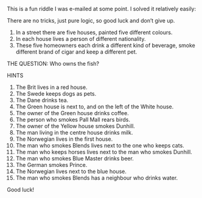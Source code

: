 This is a fun riddle I was e-mailed at some point. I solved it relatively easily:

There are no tricks, just pure logic, so good luck and don’t give up.   

1.  In a street there are five houses, painted five different colours.
2.  In each house lives a person of different nationality.
3.  These five homeowners each drink a different kind of beverage, smoke different brand of cigar and keep a different pet.   

THE QUESTION: Who owns the fish?

HINTS

1.  The Brit lives in a red house.
2.  The Swede keeps dogs as pets.
3.  The Dane drinks tea.
4.  The Green house is next to, and on the left of the White house.
5.  The owner of the Green house drinks coffee.
6.  The person who smokes Pall Mall rears birds.
7.  The owner of the Yellow house smokes Dunhill.
8.  The man living in the centre house drinks milk.
9.  The Norwegian lives in the first house.
10.  The man who smokes Blends lives next to the one who keeps cats.
11.  The man who keeps horses lives next to the man who smokes Dunhill.
12.  The man who smokes Blue Master drinks beer.
13.  The German smokes Prince.
14.  The Norwegian lives next to the blue house.
15.  The man who smokes Blends has a neighbour who drinks water.

Good luck!